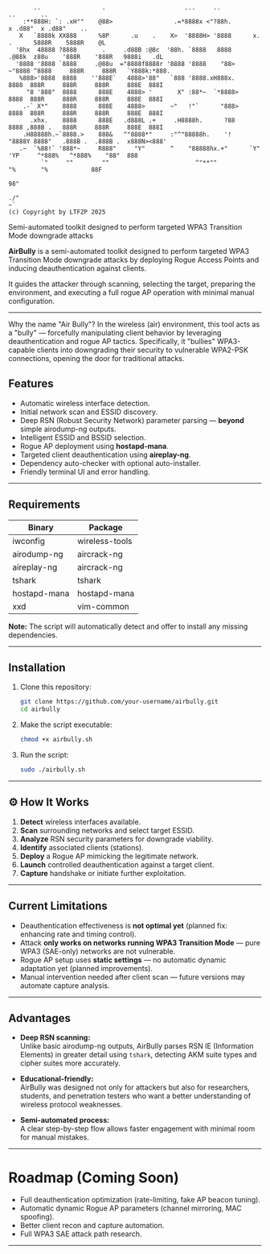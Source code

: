 ```
       ..                 .                      ...     ..                           ..       ..              
    :**888H: `: .xH""    @88>                 .=*8888x <"?88h.                  x .d88"  x .d88"    ..         
   X   `8888k XX888      %8P      .u    .    X>  '8888H> '8888      x.    .      5888R    5888R    @L          
  '8hx  48888 ?8888       .     .d88B :@8c  '88h. `8888   8888    .@88k  z88u    '888R    '888R   9888i   .dL  
  '8888 '8888 `8888     .@88u  ="8888f8888r '8888 '8888    "88>  ~"8888 ^8888     888R     888R   `Y888k:*888. 
   %888>'8888  8888    ''888E`   4888>'88"   `888 '8888.xH888x.    8888  888R     888R     888R     888E  888I 
     "8 '888"  8888      888E    4888> '       X" :88*~  `*8888>   8888  888R     888R     888R     888E  888I 
    .-` X*"    8888      888E    4888>       ~"   !"`      "888>   8888  888R     888R     888R     888E  888I 
      .xhx.    8888      888E   .d888L .+     .H8888h.      ?88    8888 ,888B .   888R     888R     888E  888I 
    .H88888h.~`8888.>    888&   ^"8888*"     :"^"88888h.    '!    "8888Y 8888"   .888B .  .888B .  x888N><888' 
   .~  `%88!` '888*~     R888"     "Y"       ^    "88888hx.+"      `Y"   'YP     ^*888%   ^*888%    "88"  888  
         `"     ""        ""                        ^"**""                         "%       "%            88F  
                                                                                                         98"   
                                                                                                       ./"                                                                                                           ~`
(c) Copyright by LTFZP 2025
```     
Semi-automated toolkit designed to perform targeted WPA3 Transition Mode downgrade attacks

**AirBully** is a semi-automated toolkit designed to perform targeted WPA3 Transition Mode downgrade attacks by deploying Rogue Access Points and inducing deauthentication against clients.

It guides the attacker through scanning, selecting the target, preparing the environment, and executing a full rogue AP operation with minimal manual configuration.

---
Why the name "Air Bully"?
In the wireless (air) environment, this tool acts as a "bully" — forcefully manipulating client behavior by leveraging deauthentication and rogue AP tactics. Specifically, it "bullies" WPA3-capable clients into downgrading their security to vulnerable WPA2-PSK connections, opening the door for traditional attacks.

## Features

- Automatic wireless interface detection.
- Initial network scan and ESSID discovery.
- Deep RSN (Robust Security Network) parameter parsing — **beyond** simple airodump-ng outputs.
- Intelligent ESSID and BSSID selection.
- Rogue AP deployment using **hostapd-mana**.
- Targeted client deauthentication using **aireplay-ng**.
- Dependency auto-checker with optional auto-installer.
- Friendly terminal UI and error handling.

---

## Requirements

| Binary         | Package         |
|----------------|-----------------|
| iwconfig       | wireless-tools  |
| airodump-ng    | aircrack-ng     |
| aireplay-ng    | aircrack-ng     |
| tshark         | tshark          |
| hostapd-mana   | hostapd-mana    |
| xxd            | vim-common      |

**Note:** The script will automatically detect and offer to install any missing dependencies.

---

## Installation

1. Clone this repository:
   ```bash
   git clone https://github.com/your-username/airbully.git
   cd airbully
   ```

2. Make the script executable:
   ```bash
   chmod +x airbully.sh
   ```

3. Run the script:
   ```bash
   sudo ./airbully.sh
   ```

---

## ⚙️ How It Works

1. **Detect** wireless interfaces available.
2. **Scan** surrounding networks and select target ESSID.
3. **Analyze** RSN security parameters for downgrade viability.
4. **Identify** associated clients (stations).
5. **Deploy** a Rogue AP mimicking the legitimate network.
6. **Launch** controlled deauthentication against a target client.
7. **Capture** handshake or initiate further exploitation.

---

## Current Limitations

- Deauthentication effectiveness is **not optimal yet** (planned fix: enhancing rate and timing control).
- Attack **only works on networks running WPA3 Transition Mode** — pure WPA3 (SAE-only) networks are not vulnerable.
- Rogue AP setup uses **static settings** — no automatic dynamic adaptation yet (planned improvements).
- Manual intervention needed after client scan — future versions may automate capture analysis.

---

## Advantages

- **Deep RSN scanning:**  
  Unlike basic airodump-ng outputs, AirBully parses RSN IE (Information Elements) in greater detail using `tshark`, detecting AKM suite types and cipher suites more accurately.

- **Educational-friendly:**  
  AirBully was designed not only for attackers but also for researchers, students, and penetration testers who want a better understanding of wireless protocol weaknesses.

- **Semi-automated process:**  
  A clear step-by-step flow allows faster engagement with minimal room for manual mistakes.

---
# Roadmap (Coming Soon)
- Full deauthentication optimization (rate-limiting, fake AP beacon tuning).
- Automatic dynamic Rogue AP parameters (channel mirroring, MAC spoofing).
- Better client recon and capture automation.
- Full WPA3 SAE attack path research.
---
